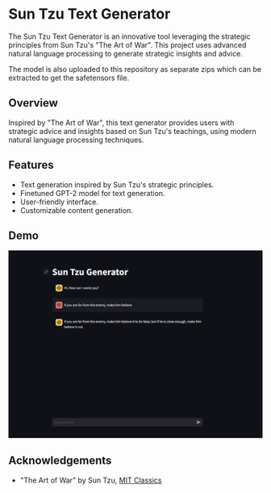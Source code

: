 # Sun Tzu Text Generator

The Sun Tzu Text Generator is an innovative tool leveraging the strategic principles from Sun Tzu's "The Art of War". This project uses advanced natural language processing to generate strategic insights and advice.

The model is also uploaded to this repository as separate zips which can be extracted to get the safetensors file.

## Overview

Inspired by "The Art of War", this text generator provides users with strategic advice and insights based on Sun Tzu's teachings, using modern natural language processing techniques.

## Features

- Text generation inspired by Sun Tzu's strategic principles.
- Finetuned GPT-2 model for text generation.
- User-friendly interface.
- Customizable content generation.

## Demo

![Alt text](image.png)


## Acknowledgements

- "The Art of War" by Sun Tzu, [MIT Classics](https://classics.mit.edu/Tzu/artwar.html)
